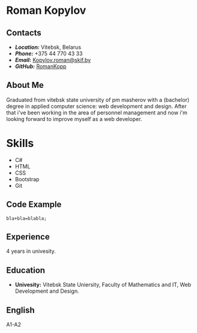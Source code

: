 # **Roman Kopylov**
## **Contacts**
+ _**Location:**_ Vitebsk, Belarus
+ _**Phone:**_ +375 44 770 43 33
+ _**Email:**_ Kopylov.roman@skif.by
+ _**GitHub:**_ [RomanKopp](https://github.com/RomanKopp)
## **About Me**
Graduated from vitebsk state university of pm masherov with a (bachelor) degree in applied computer science: web development and design. After that i've been working in the area of personnel management and now i'm looking forward to improve myself as a web developer.
# **Skills**
+ C#
+ HTML
+ CSS
+ Bootstrap
+ Git
## **Code Example**

```
bla+bla=blabla;
```
## **Experience**
4 years in univesity.
## **Education**
+ **Univesity:** Vitebsk State Uniersity, Faculty of Mathematics and IT, Web Development and Design.
## **English**
A1-A2
